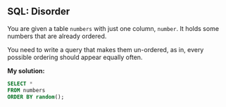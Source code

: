 ## SQL: Disorder

You are given a table `numbers` with just one column, `number`. It holds some numbers that are already ordered.

You need to write a query that makes them un-ordered, as in, every possible ordering should appear equally often.


**My solution:**
  
```sql
SELECT *
FROM numbers
ORDER BY random();
```
